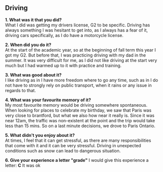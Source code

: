 ## Driving

**1. What was it that you did?**
<br />
What I did was getting my drivers license, G2 to be specific. Driving has always something I was hesitant to get into, as I always has a fear of it, driving cars specifically, as I do have a motorcycle license. 

**2. When did you do it?** 
<br />
At the start of the academic year, so at the beginning of fall term this year I got my G2. But before that, I was practicing driving with my dad in the summer. It was very difficult for me, as I did not like driving at the start very much but I had warmed up to it with practice and training.

**3. What was good about it?**
<br />
I like driving as in I have more freedom where to go any time, such as in I do not have to strongly rely on public transport, when it rains or any issue in regards to that.

**4. What was your favourite memory of it?**
<br />
My most favourite memory would be driving somewhere spontaneous. When looking for places to celebrate my birthday, we saw that Paris was very close to brantford, but what we also how near it really is. Since it was near 12am, the traffic was non-existent at the point and the trip would take less than 15 mins. So on a last minute decisions, we drove to Paris Ontario.

**5. What didn't you enjoy about it?**
<br />
At times, I feel that it can get stressful, as there are many responsibilities that come with it and it can be very stressful. Driving in unexpected conditions such as snow can lead to dangerous situation.  

**6. Give your experience a letter "grade"**
I would give this experience a letter: **C** It was ok
